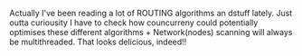 Actually I've been reading a lot of ROUTING algorithms an dstuff lately. Just outta curiousity I have to check how councurreny could potentially optimises these different algorithms + Network(nodes) scanning will always be multithreaded.
That looks delicious, indeed!!
